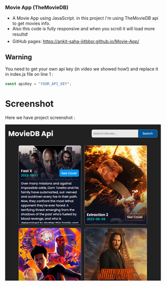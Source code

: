 ### Movie App (TheMovieDB)
- A Movie App using JavaScript. in this project i'm using TheMovieDB api to get movies info.
- Also this code is fully responsive and when you scroll it will load more results❗️
- GitHub pages: https://ankit-saha-iiitbbsr.github.io/Movie-App/

## Warning
You need to get your own api key (in video we showed how!) and replace it in index.js file on line 1 :

```javascript
const apiKey = "YOUR_API_KEY";
```


# Screenshot
Here we have project screenshot :

![screenshot](screenshot.jpg)
